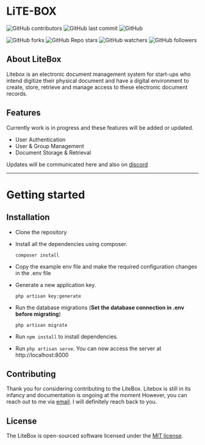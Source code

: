 # **LiTE-BOX**

![GitHub contributors](https://img.shields.io/github/contributors/TheRealSageKing/litebox)
![GitHub last commit](https://img.shields.io/github/last-commit/TheRealSageKing/litebox)
![GitHub](https://img.shields.io/github/license/TheRealSageKing/litebox)

![GitHub forks](https://img.shields.io/github/forks/TheRealSageKing/litebox?style=social)
![GitHub Repo stars](https://img.shields.io/github/stars/TheRealSageKing/litebox?style=social)
![GitHub watchers](https://img.shields.io/github/watchers/TheRealSageKing/litebox?style=social)
![GitHub followers](https://img.shields.io/github/followers/TheRealSageKing?style=social)
## **About LiteBox**

Litebox is an electronic document management system for start-ups who intend digitize their physical document and have a digital environment to create, store, retrieve and manage access to these electronic document records.

## **Features**
Currently work is in progress and these features will be added or updated.

- User Authentication
- User & Group Management
- Document Storage & Retrieval

Updates will be communicated here and also on [discord](#)

----------

# Getting started

## **Installation**

- Clone the repository
- Install all the dependencies using composer. 
    
    ```composer install```
- Copy the example env file and make the required configuration changes in the .env file
- Generate a new application key.

    ```php artisan key:generate```

- Run the database migrations (**Set the database connection in .env before migrating**)

    ```php artisan migrate```

-  Run ```npm install``` to install dependencies.
-  Run ```php artisan serve```. You can now access the server at http://localhost:8000


## **Contributing**

Thank you for considering contributing to the LiteBox. Litebox is still in its infancy and documentation is ongoing at the moment However, you can reach out to me via [email](mailto:insanedude.developer@gmail.com). I will definitely reach back to you.

## **License**

The LiteBox is open-sourced software licensed under the [MIT license](https://opensource.org/licenses/MIT).
